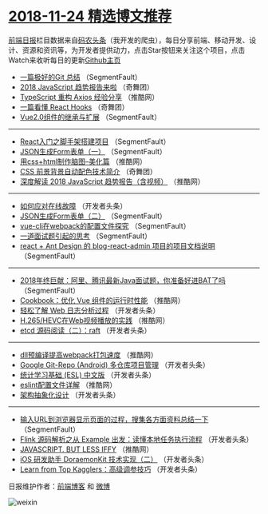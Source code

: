 # [2018-11-24 精选博文推荐](https://toutiao.qdkfweb.cn/date/2018/11/24)

[前端日报](https://qdkfweb.cn/c/news)栏目数据来自[码农头条](https://toutiao.qdkfweb.cn/)（我开发的爬虫），每日分享前端、移动开发、设计、资源和资讯等，为开发者提供动力，点击Star按钮来关注这个项目，点击Watch来收听每日的更新[Github主页](https://github.com/kujian/frontendDaily)
* [一篇极好的Git 总结](https://toutiao.qdkfweb.cn/92617.html) （SegmentFault）
* [2018 JavaScript 趋势报告来啦](https://toutiao.qdkfweb.cn/92700.html) （奇舞团）
* [TypeScript 重构 Axios 经验分享](https://toutiao.qdkfweb.cn/92669.html) （推酷网）
* [一篇看懂 React Hooks](https://toutiao.qdkfweb.cn/92701.html) （奇舞团）
* [Vue2.0组件的继承与扩展](https://toutiao.qdkfweb.cn/92626.html) （SegmentFault）

***
* [React入门之脚手架搭建项目](https://toutiao.qdkfweb.cn/92616.html) （SegmentFault）
* [JSON生成Form表单（一）](https://toutiao.qdkfweb.cn/92629.html) （SegmentFault）
* [用css+html制作脑图–美化篇](https://toutiao.qdkfweb.cn/92671.html) （推酷网）
* [CSS 前景背景自动配色技术简介](https://toutiao.qdkfweb.cn/92702.html) （奇舞团）
* [深度解读 2018 JavaScript 趋势报告（含视频）](https://toutiao.qdkfweb.cn/92674.html) （推酷网）

***
* [如何应对在线故障](https://toutiao.qdkfweb.cn/92637.html) （开发者头条）
* [JSON生成Form表单（二）](https://toutiao.qdkfweb.cn/92627.html) （SegmentFault）
* [vue-cli在webpack的配置文件探究](https://toutiao.qdkfweb.cn/92628.html) （SegmentFault）
* [一道面试题引起的思考](https://toutiao.qdkfweb.cn/92619.html) （SegmentFault）
* [react + Ant Design 的 blog-react-admin 项目的项目文档说明](https://toutiao.qdkfweb.cn/92630.html) （SegmentFault）

***
* [2018年终巨献：阿里、腾讯最新Java面试题，你准备好进BAT了吗](https://toutiao.qdkfweb.cn/92632.html) （SegmentFault）
* [Cookbook：优化 Vue 组件的运行时性能](https://toutiao.qdkfweb.cn/92672.html) （推酷网）
* [轻松了解 Web 日志分析过程](https://toutiao.qdkfweb.cn/92647.html) （开发者头条）
* [H.265/HEVC在Web视频播放的实践](https://toutiao.qdkfweb.cn/92675.html) （推酷网）
* [etcd 源码阅读（二）：raft](https://toutiao.qdkfweb.cn/92648.html) （开发者头条）

***
* [dll预编译提高webpack打包速度](https://toutiao.qdkfweb.cn/92676.html) （推酷网）
* [Google Git-Repo (Android) 多仓库项目管理](https://toutiao.qdkfweb.cn/92638.html) （开发者头条）
* [统计学习基础 (ESL) 中文版](https://toutiao.qdkfweb.cn/92649.html) （开发者头条）
* [eslint配置文件详解](https://toutiao.qdkfweb.cn/92677.html) （推酷网）
* [架构抽象化设计](https://toutiao.qdkfweb.cn/92639.html) （开发者头条）

***
* [输入URL到浏览器显示页面的过程，搜集各方面资料总结一下](https://toutiao.qdkfweb.cn/92618.html) （SegmentFault）
* [Flink 源码解析之从 Example 出发：读懂本地任务执行流程](https://toutiao.qdkfweb.cn/92650.html) （开发者头条）
* [JAVASCRIPT. BUT LESS IFFY](https://toutiao.qdkfweb.cn/92678.html) （推酷网）
* [iOS 研发助手 DoraemonKit 技术实现（二）](https://toutiao.qdkfweb.cn/92640.html) （开发者头条）
* [Learn from Top Kagglers：高级调参技巧](https://toutiao.qdkfweb.cn/92651.html) （开发者头条）

日报维护作者：[前端博客](https://qdkfweb.cn/) 和 [微博](https://qdkfweb.cn/go/weibo)

![weixin](https://user-images.githubusercontent.com/3055447/38468989-651132ac-3b80-11e8-8e6b-15122322a9d7.png)